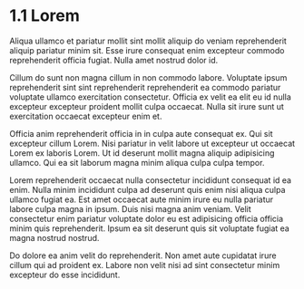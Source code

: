 # 1.1 Lorem

Aliqua ullamco et pariatur mollit sint mollit aliquip do veniam reprehenderit aliquip pariatur minim sit. Esse irure consequat enim excepteur commodo reprehenderit officia fugiat. Nulla amet nostrud dolor id.

Cillum do sunt non magna cillum in non commodo labore. Voluptate ipsum reprehenderit sint sint reprehenderit reprehenderit ea commodo pariatur voluptate ullamco exercitation consectetur. Officia ex velit ea elit eu id nulla excepteur excepteur proident mollit culpa occaecat. Nulla sit irure sunt ut exercitation occaecat excepteur enim et.

Officia anim reprehenderit officia in in culpa aute consequat ex. Qui sit excepteur cillum Lorem. Nisi pariatur in velit labore ut excepteur ut occaecat Lorem ex laboris Lorem. Ut id deserunt mollit magna aliquip adipisicing ullamco. Qui ea sit laborum magna minim aliqua culpa culpa tempor.

Lorem reprehenderit occaecat nulla consectetur incididunt consequat id ea enim. Nulla minim incididunt culpa ad deserunt quis enim nisi aliqua culpa ullamco fugiat ea. Est amet occaecat aute minim irure eu nulla pariatur labore culpa magna in ipsum. Duis nisi magna anim veniam. Velit consectetur enim pariatur voluptate dolor eu est adipisicing officia officia minim quis reprehenderit. Ipsum ea sit deserunt quis sit voluptate fugiat ea magna nostrud nostrud.

Do dolore ea anim velit do reprehenderit. Non amet aute cupidatat irure cillum qui ad proident ex. Labore non velit nisi ad sint consectetur minim excepteur do esse incididunt.
